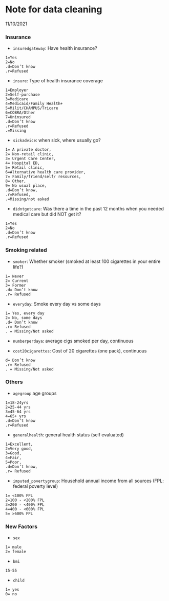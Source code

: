 Note for data cleaning
================
11/10/2021

### Insurance

-   `insuredgateway`: Have health insurance?

<!-- -->

    1=Yes
    2=No
    .d=Don’t know
    .r=Refused

-   `insure`: Type of health insurance coverage

<!-- -->

    1=Employer
    2=Self-purchase
    3=Medicare
    4=Medicaid/Family Health+
    5=Milit/CHAMPUS/Tricare
    6=COBRA/Other
    7=Uninsured
    .d=Don’t know
    .r=Refused
    .=Missing

-   `sickadvice`: when sick, where usually go?

<!-- -->

    1= A private doctor,
    2= Non-retail clinic,
    3= Urgent Care Center,
    4= Hospital ED,
    5= Retail clinic,
    6=Alternative health care provider,
    7= Family/friend/self/ resources,
    8= Other,
    9= No usual place,
    .d=Don’t know,
    .r=Refused, 
    .=Missing/not asked

-   `didntgetcare`: Was there a time in the past 12 months when you
    needed medical care but did NOT get it?

<!-- -->

    1=Yes
    2=No
    .d=Don’t know
    .r=Refused

### Smoking related

-   `smoker`: Whether smoker (smoked at least 100 cigarettes in your
    entire life?)

<!-- -->

    1= Never
    2= Current
    3= Former
    .d= Don’t know
    .r= Refused

-   `everyday`: Smoke every day vs some days

<!-- -->

    1= Yes, every day
    2= No, some days
    .d= Don’t know
    .r= Refused
    . = Missing/Not asked

-   `numberperdaya`: average cigs smoked per day, continuous

-   `cost20cigarettes`: Cost of 20 cigarettes (one pack), continuous

<!-- -->

    d= Don’t know
    .r= Refused  
    . = Missing/Not asked

### Others

-   `agegroup` age groups

<!-- -->

    1=18-24yrs
    2=25-44 yrs
    3=45-64 yrs
    4=65+ yrs
    .d=Don’t know
    .r=Refused

-   `generalhealth`: general health status (self evaluated)

<!-- -->

    1=Excellent, 
    2=Very good, 
    3=Good, 
    4=Fair, 
    5=Poor, 
    .d=Don’t know,  
    .r= Refused

-   `imputed_povertygroup`: Household annual income from all sources
    (FPL: federal poverty level)

<!-- -->

    1= <100% FPL
    2=100 - <200% FPL
    3=200 - <400% FPL
    4=400 - <600% FPL
    5= >600% FPL

### New Factors

-   `sex`

<!-- -->

    1= male
    2= female

-   `bmi`

<!-- -->

    15-55

-   `child`

<!-- -->

    1= yes
    0= no
